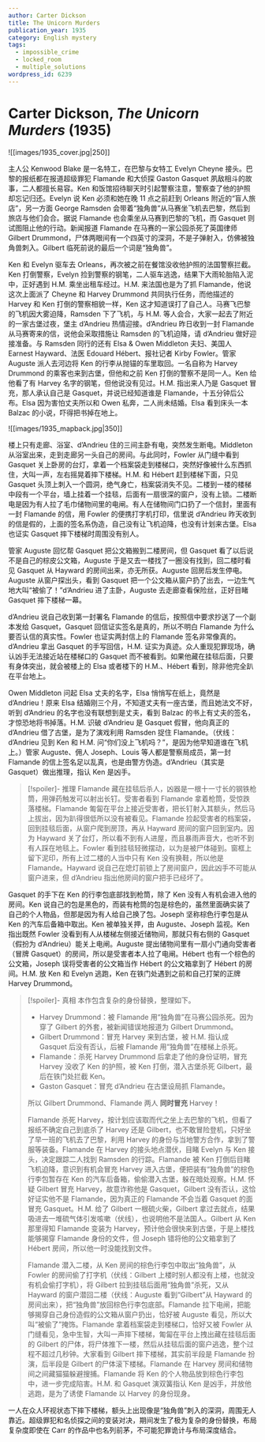 ```yaml
---
author: Carter Dickson
title: The Unicorn Murders
publication_year: 1935
category: English mystery
tags:
  - impossible_crime
  - locked_room
  - multiple_solutions
wordpress_id: 6239
---
```


# Carter Dickson, <i>The Unicorn Murders</i> (1935)

![[images/1935_cover.jpg|250]]

主人公 Kenwood Blake 是一名特工，在巴黎与女特工 Evelyn Cheyne 接头。巴黎的报纸都在报道超级罪犯 Flamande 和大侦探 Gaston Gasquet 夙敌相斗的故事，二人都擅长易容。Ken 和饭馆招待聊天时引起警察注意，警察查了他的护照却忘记归还。Evelyn 说 Ken 必须和她在晚 11 点之前赶到 Orleans 附近的“盲人旅店”，另一方面 George Ramsden 会带着“独角兽”从马赛坐飞机去巴黎，然后到旅店与他们会合。据说 Flamande 也会乘坐从马赛到巴黎的飞机，而 Gasquet 则试图阻止他的行动。新闻报道 Flamande 在马赛的一家公园杀死了英国律师 Gilbert Drummond，尸体两眼间有一个四英寸的深洞，不是子弹射入，仿佛被独角兽刺入。Gilbert 临死前说的最后一个词是“独角兽”。

Ken 和 Evelyn 驱车去 Orleans，再次被之前在餐馆没收他护照的法国警察拦截。Ken 打倒警察，Evelyn 捡到警察的钢笔，二人驱车逃逸，结果下大雨轮胎陷入泥中，正好遇到 H.M. 乘坐出租车经过。H.M. 来法国也是为了抓 Flamande，他说这次上面派了 Cheyne 和 Harvey Drummond 共同执行任务，而他描述的 Harvey 和 Ken 打倒的警察相貌一样，Ken 这才知道误打了自己人。马赛飞巴黎的飞机因大雾迫降，Ramsden 下了飞机，与 H.M. 等人会合，大家一起去了附近的一家古堡过夜，堡主 d’Andrieu 热情迎接。d’Andrieu 昨日收到一封 Flamande 从马赛寄来的信，说他会采取措施让 Ramsden 的飞机迫降，请 d’Andrieu 做好迎接准备。与 Ramsden 同行的还有 Elsa & Owen Middleton 夫妇、美国人 Earnest Hayward、法医 Edouard Hébert、报社记者 Kirby Fowler。管家 Auguste 派人去河边将 Ken 的行李从抛锚的车里取回。一名自称为 Harvey Drummond 的乘客也来到古堡，但他和之前 Ken 打倒的警察不是同一人。Ken 给他看了有 Harvey 名字的钢笔，但他说没有见过。H.M. 指出来人乃是 Gasquet 冒充，那人承认自己是 Gasquet，并说已经知道谁是 Flamande，十五分钟后公布。Elsa 因为害怕丈夫所以和 Owen 私奔，二人尚未结婚。Elsa 看到床头一本 Balzac 的小说，吓得把书掉在地上。

![[images/1935_mapback.jpg|350]]

楼上只有走廊、浴室、d’Andrieu 住的三间主卧有电，突然发生断电。Middleton 从浴室出来，走到走廊另一头自己的房间。与此同时，Fowler 从门缝中看到 Gasquet 关上卧房的台灯，拿着一个档案袋走到楼梯口，突然好像被什么东西抓住，大叫一声，左右摇晃着摔下楼梯。H.M. 和 Hébert 赶到楼梯下面，只见 Gasquet 头顶上刺入一个圆洞，绝气身亡，档案袋消失不见。二楼到一楼的楼梯中段有一个平台，墙上挂着一个挂毯，后面有一扇很深的窗户，没有上锁。二楼断电是因为有人拉了毛巾储物间里的电闸。有人在储物间门口扔了一个信封，里面有一封 Flamande 的信，用 Fowler 的便携打字机打印，信里说 d’Andrieu 昨天收到的信是假的，上面的签名系伪造，自己没有让飞机迫降，也没有计划来古堡。Elsa 也证实 Gasquet 摔下楼梯时周围没有别人。

管家 Auguste 回忆帮 Gasquet 把公文箱搬到二楼房间，但 Gasquet 看了以后说不是自己的棕皮公文箱，Auguste 于是又去一楼找了一圈没有找到，回二楼时看见 Gasquet 从 Hayward 的房间出来，亦无所获。Auguste 回房后发生停电。Auguste 从窗户探出头，看到 Gasquet 把一个公文箱从窗户扔了出去，一边生气地大叫“被偷了！”d’Andrieu 进了主卧，Auguste 去走廊查看保险丝，正好目睹 Gasquet 摔下楼梯一幕。

d’Andrieu 说自己收到第一封署名 Flamande 的信后，按照信中要求抄送了一个副本发给 Gasquet，Gasquet 回信证实签名是真的，所以不明白 Flamande 为什么要否认信的真实性。Fowler 也证实两封信上的 Flamande 签名非常像真的。d’Andrieu 拿出 Gasquet 的手写回信，H.M. 证实为真迹。众人重现犯罪现场，确认凶手无法接近站在楼梯口的 Gasquet 而不被看到。如果他藏在挂毯后面，只要有身体突出，就会被楼上的 Elsa 或者楼下的 H.M.、Hébert 看到，除非他完全趴在平台地上。

Owen Middleton 问起 Elsa 丈夫的名字，Elsa 悄悄写在纸上，竟然是 d’Andrieu！原来 Elsa 结婚刚三个月，不知道丈夫有一座古堡，而且她法文不好，听到 d’Andrieu 的名字也没有联想到是丈夫，看到 Balzac 的书上有丈夫的签名，才惊恐地将书掉落。H.M. 识破 d’Andrieu 是 Gasquet 假冒，他向真正的 d’Andrieu 借了古堡，是为了演戏利用 Ramsden 捉住 Flamande。（伏线：d’Andrieu 见到 Ken 和 H.M. 问“你们没上飞机吗？”，是因为他早知道谁在飞机上。）管家 Auguste、佣人 Joseph、Louis 等人都是警察局成员，第一封 Flamande 的信上签名足以乱真，也是由警方伪造。d’Andrieu（其实是 Gasquet）做出推理，指认 Ken 是凶手。

> [!spoiler]- 推理
> Flamande 藏在挂毯后杀人，凶器是一根十一寸长的钢铁枪筒，用弹药触发可以射出长钉。受害者看到 Flamande 拿着枪筒，受惊跌落楼梯。Flamande 匍匐在平台上接近受害者，把长钉射入其额头，然后马上拔出，因为趴得很低所以没有被看见。Flamande 捡起受害者的档案袋，回到挂毯后面，从窗户爬到房顶，再从 Hayward 房间的窗户回到室内。因为 Hayward 关了台灯，所以看不到有人进屋，而且暴雨声音大，也听不到有人踩在地毯上。Fowler 看到挂毯轻微摆动，以为是被尸体碰到。窗框上留下泥印，所有上过二楼的人当中只有 Ken 没有换鞋，所以他是 Flamande。Hayward 说自己在熄灯前锁上了房间窗户，因此凶手不可能从窗户进来，但 d’Andrieu 指出他房间的窗户把手已经坏了。

Gasquet 的手下在 Ken 的行李包底部找到枪筒，除了 Ken 没有人有机会进入他的房间。Ken 说自己的包是黑色的，而装有枪筒的包是棕色的，虽然里面确实装了自己的个人物品，但那是因为有人给自己换了包。Joseph 坚称棕色行李包是从 Ken 的汽车后备箱中取出。Ken 被单独关押，由 Auguste、Joseph 监视。Ken 指出既然 Fowler 没看到有人从楼梯左侧接近储物间，那就只有右侧的 Gasquet（假扮为 d’Andrieu）能关上电闸。Auguste 提出储物间里有一扇小门通向受害者（冒牌 Gasquet）的房间，所以是受害者本人拉了电闸。Hébert 也有一个棕色的公文箱，Joseph 误将受害者的公文箱当作 Hébert 的公文箱拿到了 Hébert 的房间。H.M. 放 Ken 和 Evelyn 逃跑，Ken 在铁门处遇到之前和自己打架的正牌 Harvey Drummond。

> [!spoiler]- 真相
> 本作包含复杂的身份替换，整理如下。
> * Harvey Drummond：被 Flamande 用“独角兽”在马赛公园杀死。因为穿了 Gilbert 的外套，被新闻错误地报道为 Gilbert Drummond。
> * Gilbert Drummond：冒充 Harvey 来到古堡，被 H.M. 指认成 Gasquet 后没有否认，后被 Flamande 用“独角兽”在楼梯上杀死。
> * Flamande：杀死 Harvey Drummond 后拿走了他的身份证明，冒充 Harvey 没收了 Ken 的护照，被 Ken 打倒，潜入古堡杀死 Gilbert，最后在铁门处拦截 Ken。
> * Gaston Gasquet：冒充 d’Andrieu 在古堡设局抓 Flamande。
> 
> 所以 Gilbert Drummond、Flamande 两人 <b>同时冒充</b> Harvey！
> 
> Flamande 杀死 Harvey，按计划应该取而代之坐上去巴黎的飞机，但看了报纸不确定自己到底杀了 Harvey 还是 Gilbert，也不敢冒险登机，只好坐了早一班的飞机去了巴黎，利用 Harvey 的身份与当地警方合作，拿到了警服等装备。Flamande 在 Harvey 的接头地点潜伏，目睹 Evelyn 与 Ken 接头，决定跟踪二人找到 Ramsden 的行踪。Flamande 被 Ken 打倒后目睹飞机迫降，意识到有机会冒充 Harvey 进入古堡，便把装有“独角兽”的棕色行李包暂存在 Ken 的汽车后备箱，偷偷潜入古堡，躲在暗处观察。H.M. 怀疑 Gilbert 冒充 Harvey，故意诈称他是 Gasquet，Gilbert 没有否认，这恰好证实他不是 Flamande，因为真正的 Flamande 不会当着 Gasquet 的面冒充 Gasquet。H.M. 给了 Gilbert 一根硫火柴，Gilbert 拿过去就点，结果吸进去一堆硫气体引发咳嗽（伏线），也说明他不是法国人。Gilbert 从 Ken 那里得知 Flamande 变装为 Harvey，预计他会很快来到古堡，于是上楼找能够揭穿 Flamande 身份的文件，但 Joseph 错将他的公文箱拿到了 Hébert 房间，所以他一时没能找到文件。
> 
> Flamande 潜入二楼，从 Ken 房间的棕色行李包中取出“独角兽”，从 Fowler 的房间偷了打字机（伏线：Gilbert 上楼时别人都没有上楼，也就没有机会偷打字机），将 Gilbert 拉到挂毯后面用“独角兽”杀死，又从 Hayward 的窗户潜回二楼（伏线：Auguste 看到“Gilbert”从 Hayward 的房间出来），把“独角兽”放回棕色行李包底部。Flamande 拉下电闸，把能够揭穿自己身份造假的公文箱从窗户扔出，恰好被 Auguste 看见，所以大叫“被偷了”掩饰。Flamande 拿着档案袋走到楼梯口，恰好又被 Fowler 从门缝看见，急中生智，大叫一声摔下楼梯，匍匐在平台上拽出藏在挂毯后面的 Gilbert 的尸体，将尸体推下一楼，然后从挂毯后面的窗户逃逸，整个过程不超过几秒钟。大家看到 Gilbert 摔下楼梯，其实前半段是 Flamande 扮演，后半段是 Gilbert 的尸体滚下楼梯。Flamande 在 Harvey 房间和储物间之间藏猫猫躲避搜捕。Flamande 将 Ken 的个人物品放到棕色行李包中，进一步完成陷害。H.M. 和 Gasquet 演双簧指认 Ken 是凶手，并放他逃跑，是为了诱使 Flamande 以 Harvey 的身份现身。

一人在众人环视状态下摔下楼梯，额头上出现像是“独角兽”刺入的深洞，周围无人靠近。超级罪犯和名侦探之间的变装对决，期间发生了极为复杂的身份替换，布局复杂度即使在 Carr 的作品中也名列前茅，不可能犯罪诡计与布局深度结合。